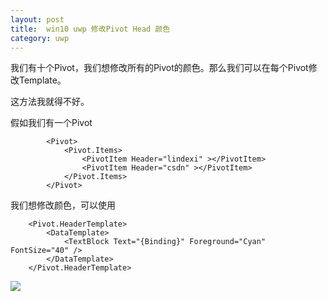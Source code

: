 ```yaml
---
layout: post
title:  win10 uwp 修改Pivot Head 颜色 
category: uwp 
---
```


我们有十个Pivot，我们想修改所有的Pivot的颜色。那么我们可以在每个Pivot修改Template。

<!--more-->
<!-- csdn -->

这方法我就得不好。

假如我们有一个Pivot
		
```
        <Pivot>
            <Pivot.Items>
                <PivotItem Header="lindexi" ></PivotItem>
                <PivotItem Header="csdn" ></PivotItem>
            </Pivot.Items>
        </Pivot>

```
我们想修改颜色，可以使用
		
```
    <Pivot.HeaderTemplate>
        <DataTemplate>
            <TextBlock Text="{Binding}" Foreground="Cyan" FontSize="40" />
        </DataTemplate>
    </Pivot.HeaderTemplate>

```

![](http://7xqpl8.com1.z0.glb.clouddn.com/f3c2f4a3-94ae-40b4-b3c3-da73116eb75d2016121716265.jpg)
<!-- 
如果我们要修改很多个Pivot颜色

我们可以在App.xaml使用PivotHeaderForegroundSelectedBrush

		
```
    <SolidColorBrush x:Key="PivotHeaderForegroundSelectedBrush" Color="Red" />
    <SolidColorBrush x:Key="PivotHeaderForegroundUnselectedBrush" Color="Cyan" />
    <x:Double x:Key="PivotHeaderItemFontSize">40</x:Double>

```

我们新建一个PivotDictionary


![](http://7xqpl8.com1.z0.glb.clouddn.com/f3c2f4a3-94ae-40b4-b3c3-da73116eb75d20161217162759.jpg)

在里面写上面代码

然后在App.xaml使用

这样，所有的Pivot都使用我们上面的颜色 -->
